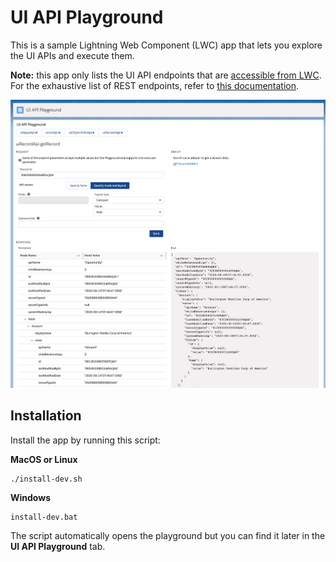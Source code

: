 # UI API Playground

This is a sample Lightning Web Component (LWC) app that lets you explore the UI APIs and execute them.

**Note:** this app only lists the UI API endpoints that are [accessible from LWC](https://developer.salesforce.com/docs/component-library/documentation/en/51.0/lwc/lwc.reference_ui_api).<br/>
For the exhaustive list of REST endpoints, refer to [this documentation](https://developer.salesforce.com/docs/atlas.en-us.uiapi.meta/uiapi/ui_api_get_started.htm).

<img src="screenshots/app.jpg" alt="Screenshot of UI API playground"/>

## Installation

Install the app by running this script:

**MacOS or Linux**

```
./install-dev.sh
```

**Windows**

```
install-dev.bat
```

The script automatically opens the playground but you can find it later in the **UI API Playground** tab.
